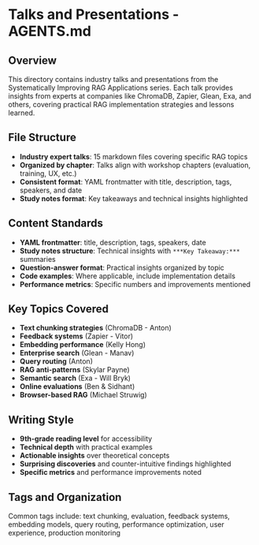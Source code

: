 # Talks and Presentations - AGENTS.md

## Overview
This directory contains industry talks and presentations from the Systematically Improving RAG Applications series. Each talk provides insights from experts at companies like ChromaDB, Zapier, Glean, Exa, and others, covering practical RAG implementation strategies and lessons learned.

## File Structure
- **Industry expert talks**: 15 markdown files covering specific RAG topics
- **Organized by chapter**: Talks align with workshop chapters (evaluation, training, UX, etc.)
- **Consistent format**: YAML frontmatter with title, description, tags, speakers, and date
- **Study notes format**: Key takeaways and technical insights highlighted

## Content Standards
- **YAML frontmatter**: title, description, tags, speakers, date
- **Study notes structure**: Technical insights with `***Key Takeaway:***` summaries
- **Question-answer format**: Practical insights organized by topic
- **Code examples**: Where applicable, include implementation details
- **Performance metrics**: Specific numbers and improvements mentioned

## Key Topics Covered
- **Text chunking strategies** (ChromaDB - Anton)
- **Feedback systems** (Zapier - Vitor)
- **Embedding performance** (Kelly Hong)
- **Enterprise search** (Glean - Manav)
- **Query routing** (Anton)
- **RAG anti-patterns** (Skylar Payne)
- **Semantic search** (Exa - Will Bryk)
- **Online evaluations** (Ben & Sidhant)
- **Browser-based RAG** (Michael Struwig)

## Writing Style
- **9th-grade reading level** for accessibility
- **Technical depth** with practical examples
- **Actionable insights** over theoretical concepts
- **Surprising discoveries** and counter-intuitive findings highlighted
- **Specific metrics** and performance improvements noted

## Tags and Organization
Common tags include: text chunking, evaluation, feedback systems, embedding models, query routing, performance optimization, user experience, production monitoring
